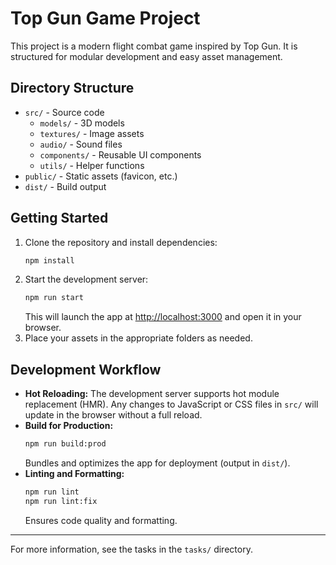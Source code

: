 # Top Gun Game Project

This project is a modern flight combat game inspired by Top Gun. It is structured for modular development and easy asset management.

## Directory Structure

- `src/` - Source code
  - `models/` - 3D models
  - `textures/` - Image assets
  - `audio/` - Sound files
  - `components/` - Reusable UI components
  - `utils/` - Helper functions
- `public/` - Static assets (favicon, etc.)
- `dist/` - Build output

## Getting Started

1. Clone the repository and install dependencies:
   ```sh
   npm install
   ```
2. Start the development server:
   ```sh
   npm run start
   ```
   This will launch the app at [http://localhost:3000](http://localhost:3000) and open it in your browser.
3. Place your assets in the appropriate folders as needed.

## Development Workflow

- **Hot Reloading:** The development server supports hot module replacement (HMR). Any changes to JavaScript or CSS files in `src/` will update in the browser without a full reload.
- **Build for Production:**
   ```sh
   npm run build:prod
   ```
   Bundles and optimizes the app for deployment (output in `dist/`).
- **Linting and Formatting:**
   ```sh
   npm run lint
   npm run lint:fix
   ```
   Ensures code quality and formatting.

---

For more information, see the tasks in the `tasks/` directory.
